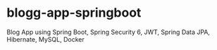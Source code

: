 # blogg-app-springboot
Blog App using Spring Boot, Spring Security 6, JWT, Spring Data JPA, Hibernate, MySQL, Docker
